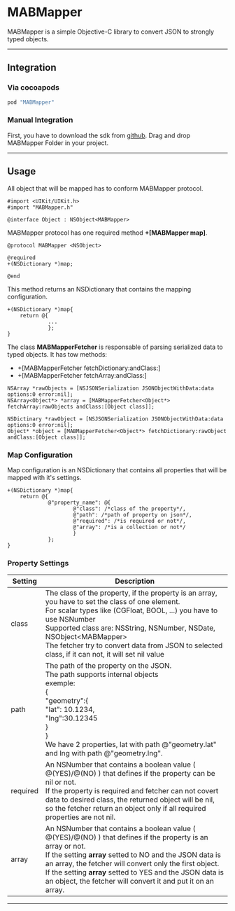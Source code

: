 # MABMapper
MABMapper is a simple Objective-C library to convert JSON to strongly typed objects.

---

## Integration
### Via cocoapods
```sh
pod "MABMapper"
```
### Manual Integration
First, you have to download the sdk from [github].
Drag and drop MABMapper Folder in your project.

---
## Usage
All object that will be mapped has to conform MABMapper protocol.
```objc
#import <UIKit/UIKit.h>
#import "MABMapper.h"

@interface Object : NSObject<MABMapper>
```
MABMapper protocol has one required method **+[MABMapper map]**.
```objc
@protocol MABMapper <NSObject>

@required
+(NSDictionary *)map;

@end
```
This method returns an NSDictionary that contains the mapping configuration.
```objc
+(NSDictionary *)map{
    return @{
             ...
             };
}
```
The class **MABMapperFetcher** is responsable of parsing serialized data to typed objects.
It has tow methods:
- +[MABMapperFetcher fetchDictionary:andClass:]
- +[MABMapperFetcher fetchArray:andClass:]
```objc
NSArray *rawObjects = [NSJSONSerialization JSONObjectWithData:data options:0 error:nil];
NSArray<Object*> *array = [MABMapperFetcher<Object*> fetchArray:rawObjects andClass:[Object class]];
```
```objc
NSDictinary *rawObject = [NSJSONSerialization JSONObjectWithData:data options:0 error:nil];
Object* *object = [MABMapperFetcher<Object*> fetchDictionary:rawObject andClass:[Object class]];
```
### Map Configuration

Map configuration is an NSDictionary that contains all properties that will be mapped with it's settings.
```objc
+(NSDictionary *)map{
    return @{
             @"property_name": @{
                     @"class": /*class of the property*/,
                     @"path": /*path of property on json*/,
                     @"required": /*is required or not*/,
                     @"array": /*is a collection or not*/
                     }
             };
}
```

### Property Settings
| Setting | Description |
| ----- | ----- |
| class | The class of the property, if the property is an array, you have to set the class of one element. <br/>For scalar types like (CGFloat, BOOL, ...) you have to use NSNumber <br/> Supported class are: NSString, NSNumber, NSDate, NSObject&lt;MABMapper&gt;<br/>The fetcher try to convert data from JSON to selected class, if it can not, it will set nil value|
| path | The path of the property on the JSON.<br/>The path supports internal objects<br/>exemple:<br/>{<br/>"geometry":{<br/> "lat": 10.1234,<br/> "lng":30.12345<br/>}<br/>}<br/>We have 2 properties, lat with path @"geometry.lat" and lng with path @"geometry.lng".|
| required | An NSNumber that contains a boolean value ( @(YES)/@(NO) ) that defines if the property can be nil or not.<br/>If the property is required and fetcher can not covert data to desired class, the returned object will be nil, so the fetcher return an object only if all required properties are not nil. |
| array |An NSNumber that contains a boolean value ( @(YES)/@(NO) ) that defines if the property is an array or not.<br/>If the setting **array** setted to NO and the JSON data is an array, the fetcher will convert only the first object.<br/>If the setting **array** setted to YES and the JSON data is an object, the fetcher will convert it and put it on an array.|

---
[github]:[https://github.com/MedAmineBenSalah/MABMapper]
